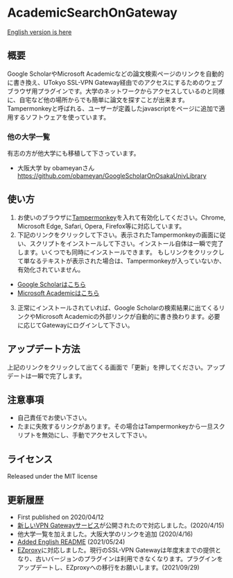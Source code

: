 # AcademicSearchOnGateway

[English version is here](https://github.com/Tagussan/AcademicSearchOnGateway/blob/master/README_en.md)

## 概要
Google ScholarやMicrosoft Academicなどの論文検索ページのリンクを自動的に書き換え、UTokyo SSL-VPN Gateway経由でのアクセスにするためのウェブブラウザ用プラグインです。大学のネットワークからアクセスしているのと同様に、自宅など他の場所からでも簡単に論文を探すことが出来ます。Tampermonkeyと呼ばれる、ユーザーが定義したjavascriptをページに追加で適用するソフトウェアを使っています。

### 他の大学一覧
有志の方が他大学にも移植して下さっています。
- 大阪大学 by obameyanさん https://github.com/obameyan/GoogleScholarOnOsakaUnivLibrary

## 使い方
1. お使いのブラウザに[Tampermonkey](https://www.tampermonkey.net/)を入れて有効化してください。Chrome, Microsoft Edge, Safari, Opera, Firefox等に対応しています。
2. 下記のリンクをクリックして下さい。表示されたTampermonkeyの画面に従い、スクリプトをインストールして下さい。インストール自体は一瞬で完了します。いくつでも同時にインストールできます。
もしリンクをクリックして単なるテキストが表示された場合は、Tampermonkeyが入っていないか、有効化されていません。
  - [Google Scholarはこちら](https://raw.githubusercontent.com/Tagussan/GoogleScholarOnUTokyoGateway/master/google_scholar_auto_gateway.user.js)
  - [Microsoft Academicはこちら](https://raw.githubusercontent.com/Tagussan/GoogleScholarOnUTokyoGateway/master/microsoft_academic_auto_gateway.user.js)
3. 正常にインストールされていれば、Google Scholarの検索結果に出てくるリンクやMicrosoft Academicの外部リンクが自動的に書き換わります。必要に応じてGatewayにログインして下さい。

## アップデート方法
上記のリンクをクリックして出てくる画面で「更新」を押してください。アップデートは一瞬で完了します。

## 注意事項
- 自己責任でお使い下さい。
- たまに失敗するリンクがあります。その場合はTampermonkeyから一旦スクリプトを無効にし、手動でアクセスして下さい。

## ライセンス
Released under the MIT license

## 更新履歴
- First published on 2020/04/12
- [新しいVPN Gatewayサービス](https://twitter.com/gacos_utokyo/status/1250342624734507010)が公開されたので対応しました。(2020/4/15)
- 他大学一覧を加えました。大阪大学のリンクを追加 (2020/4/16)
- [Added English README](https://github.com/Tagussan/AcademicSearchOnGateway/blob/master/README_en.md) (2021/05/24)
- [EZproxy](https://www.lib.u-tokyo.ac.jp/ja/library/literacy/user-guide/campus/offcampus/ezproxy)に対応しました。現行のSSL-VPN Gatewayは年度末までの提供となり、古いバージョンのプラグインは利用できなくなります。プラグインをアップデートし、EZproxyへの移行をお願いします。(2021/09/29)
